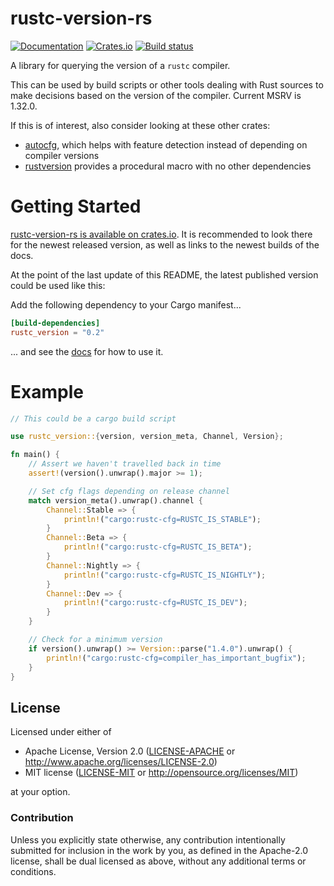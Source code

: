 rustc-version-rs
================

[![Documentation](https://docs.rs/rustc_version/badge.svg)](https://docs.rs/rustc_version/)
[![Crates.io](https://img.shields.io/crates/v/rustc_version.svg)](https://crates.io/crates/rustc_version)
[![Build status](https://github.com/djc/rustc-version-rs/workflows/CI/badge.svg)](https://github.com/djc/rustc-version-rs/actions?query=workflow%3ACI)

A library for querying the version of a `rustc` compiler.

This can be used by build scripts or other tools dealing with Rust sources
to make decisions based on the version of the compiler. Current MSRV is 1.32.0.

If this is of interest, also consider looking at these other crates:

* [autocfg](https://crates.io/crates/autocfg/), which helps with feature detection instead of depending on compiler versions
* [rustversion](https://github.com/dtolnay/rustversion) provides a procedural macro with no other dependencies

# Getting Started

[rustc-version-rs is available on crates.io](https://crates.io/crates/rustc_version).
It is recommended to look there for the newest released version, as well as links to the newest builds of the docs.

At the point of the last update of this README, the latest published version could be used like this:

Add the following dependency to your Cargo manifest...

```toml
[build-dependencies]
rustc_version = "0.2"
```

... and see the [docs](https://docs.rs/rustc_version) for how to use it.

# Example

```rust
// This could be a cargo build script

use rustc_version::{version, version_meta, Channel, Version};

fn main() {
    // Assert we haven't travelled back in time
    assert!(version().unwrap().major >= 1);

    // Set cfg flags depending on release channel
    match version_meta().unwrap().channel {
        Channel::Stable => {
            println!("cargo:rustc-cfg=RUSTC_IS_STABLE");
        }
        Channel::Beta => {
            println!("cargo:rustc-cfg=RUSTC_IS_BETA");
        }
        Channel::Nightly => {
            println!("cargo:rustc-cfg=RUSTC_IS_NIGHTLY");
        }
        Channel::Dev => {
            println!("cargo:rustc-cfg=RUSTC_IS_DEV");
        }
    }

    // Check for a minimum version
    if version().unwrap() >= Version::parse("1.4.0").unwrap() {
        println!("cargo:rustc-cfg=compiler_has_important_bugfix");
    }
}
```

## License

Licensed under either of

 * Apache License, Version 2.0 ([LICENSE-APACHE](LICENSE-APACHE) or http://www.apache.org/licenses/LICENSE-2.0)
 * MIT license ([LICENSE-MIT](LICENSE-MIT) or http://opensource.org/licenses/MIT)

at your option.

### Contribution

Unless you explicitly state otherwise, any contribution intentionally submitted
for inclusion in the work by you, as defined in the Apache-2.0 license, shall be dual licensed as above, without any
additional terms or conditions.
